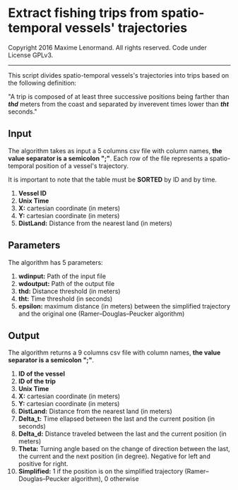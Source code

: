 Extract fishing trips from spatio-temporal vessels' trajectories
========================================================================

 Copyright 2016 Maxime Lenormand. All rights reserved. Code under License GPLv3.
______________________________________________________________________________________

This script divides spatio-temporal vessels's trajectories into trips based on the following definition:

"A trip is composed of at least three successive positions being farther than ***thd*** meters from the coast 
and separated by inverevent times lower than ***tht*** seconds."

## Input

The algorithm takes as input a 5 columns csv file with column names, **the value separator is a semicolon ";"**.
Each row of the file represents a spatio-temporal position of a vessel's trajectory. 

It is important to note that the table must be **SORTED** by ID and by time.

1. **Vessel ID**
2. **Unix Time**
3. **X:** cartesian coordinate (in meters) 
4. **Y:** cartesian coordinate (in meters) 
5. **DistLand:** Distance from the nearest land (in meters) 

## Parameters
 
The algorithm has 5 parameters:

1. **wdinput:**  Path of the input file
2. **wdoutput:** Path of the output file
3. **thd:** Distance threshold (in meters)
4. **tht:** Time threshold (in seconds)
5. **epsilon:** maximum distance (in meters) between the simplified trajectory and the original one (Ramer–Douglas–Peucker algorithm)

## Output

The algorithm returns a 9 columns csv file with column names, **the value separator is a semicolon ";"**. 

1. **ID of the vessel**
2. **ID of the trip**
3. **Unix Time**
4. **X:** cartesian coordinate (in meters) 
5. **Y:** cartesian coordinate (in meters) 
6. **DistLand:** Distance from the nearest land (in meters)  
7. **Delta_t:** Time ellapsed between the last and the current position (in seconds) 
8. **Delta_d:** Distance traveled between the last and the current position (in meters)
9. **Theta:**  Turning angle based on the change of direction between the last, the current and the next position (in degree). Negative for left and positive for right.
10. **Simplified:** 1 if the position is on the simplified trajectory (Ramer–Douglas–Peucker algorithm), 0 otherwise
